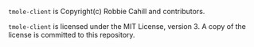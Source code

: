 `tmole-client` is Copyright(c) Robbie Cahill and contributors.

`tmole-client` is licensed under the MIT License, version 3. A copy of the license is committed to this repository.